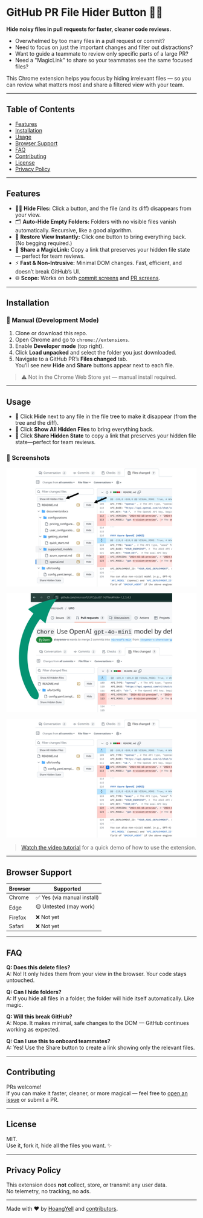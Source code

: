 # GitHub PR File Hider Button 🚫📄  
**Hide noisy files in pull requests for faster, cleaner code reviews.**

- Overwhelmed by too many files in a pull request or commit?
- Need to focus on just the important changes and filter out distractions?
- Want to guide a teammate to review only specific parts of a large PR?
- Need a "MagicLink" to share so your teammates see the same focused files?

This Chrome extension helps you focus by hiding irrelevant files — so you can review what matters most and share a filtered view with your team.

---

## Table of Contents
- [Features](#features)
- [Installation](#installation)
- [Usage](#usage)
- [Browser Support](#browser-support)
- [FAQ](#faq)
- [Contributing](#contributing)
- [License](#license)
- [Privacy Policy](#privacy-policy)

---

## Features

- 🕵️‍♂️ **Hide Files:** Click a button, and the file (and its diff) disappears from your view.
- 🗂️ **Auto-Hide Empty Folders:** Folders with no visible files vanish automatically. Recursive, like a good algorithm.
- 👀 **Restore View Instantly:** Click one button to bring everything back. (No begging required.)
- 🔗 **Share a MagicLink:** Copy a link that preserves your hidden file state — perfect for team reviews.
- ⚡ **Fast & Non-Intrusive:** Minimal DOM changes. Fast, efficient, and doesn’t break GitHub’s UI.
- 🌐 **Scope:** Works on both [commit screens](https://github.com/HoangYell/github-pr-file-hider-button/pull/2/commits/b6a8ebd86b49c781dd3ce7b418a1e86da9561eb5) and [PR screens](https://github.com/HoangYell/github-pr-file-hider-button/pull/2/files).

---

## Installation

### 🧪 Manual (Development Mode)
1. Clone or download this repo.
2. Open Chrome and go to `chrome://extensions`.
3. Enable **Developer mode** (top right).
4. Click **Load unpacked** and select the folder you just downloaded.
5. Navigate to a GitHub PR’s **Files changed** tab.  
   You’ll see new **Hide** and **Share** buttons appear next to each file.

> ⚠️ Not in the Chrome Web Store yet — manual install required.

---

## Usage

- 🔘 Click **Hide** next to any file in the file tree to make it disappear (from the tree and the diff).
- 🔘 Click **Show All Hidden Files** to bring everything back.
- 🔘 Click **Share Hidden State** to copy a link that preserves your hidden file state—perfect for team reviews.

### 📸 Screenshots

![Hide Buttons](https://github.com/HoangYell/github-pr-file-hider-button/blob/main/images/Hide%20Share%20buttons.png)

![Share Hidden Files](https://github.com/HoangYell/github-pr-file-hider-button/blob/main/images/Share%20Hidden%20State.png)

![Result](https://github.com/HoangYell/github-pr-file-hider-button/blob/main/images/Hidden%20Files.jpg)

> [Watch the video tutorial](https://www.youtube.com/watch?v=6-ynBo6dB8E) for a quick demo of how to use the extension.

---

## Browser Support

| Browser | Supported |
|---------|-----------|
| Chrome  | ✅ Yes (via manual install) |
| Edge    | 🟡 Untested (may work) |
| Firefox | ❌ Not yet |
| Safari  | ❌ Not yet |

---

## FAQ

**Q: Does this delete files?**  
A: No! It only hides them from your view in the browser. Your code stays untouched.

**Q: Can I hide folders?**  
A: If you hide all files in a folder, the folder will hide itself automatically. Like magic.

**Q: Will this break GitHub?**  
A: Nope. It makes minimal, safe changes to the DOM — GitHub continues working as expected.

**Q: Can I use this to onboard teammates?**  
A: Yes! Use the Share button to create a link showing only the relevant files.

---

## Contributing

PRs welcome!  
If you can make it faster, cleaner, or more magical — feel free to [open an issue](https://github.com/HoangYell/github-pr-file-hider-button/issues) or submit a PR.

---

## License

MIT.  
Use it, fork it, hide all the files you want. ✨

---

## Privacy Policy

This extension does **not** collect, store, or transmit any user data.  
No telemetry, no tracking, no ads.

---

Made with ❤️ by [HoangYell](https://hoangyell.com/) and [contributors](https://github.com/HoangYell/github-pr-file-hider-button/graphs/contributors).
